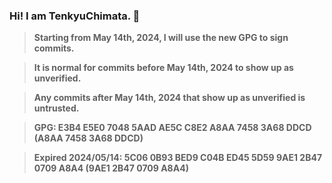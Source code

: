 ### Hi! I am TenkyuChimata. 👋

>   **Starting from May 14th, 2024, I will use the new GPG to sign commits.**

>   **It is normal for commits before May 14th, 2024 to show up as unverified.**

>   **Any commits after May 14th, 2024 that show up as unverified is untrusted.**

>   **GPG: E3B4 E5E0 7048 5AAD AE5C C8E2 A8AA 7458 3A68 DDCD (A8AA 7458 3A68 DDCD)**

>   **Expired 2024/05/14: 5C06 0B93 BED9 C04B ED45 5D59 9AE1 2B47 0709 A8A4 (9AE1 2B47 0709 A8A4)**
